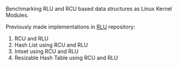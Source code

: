 
Benchmarking RLU and RCU based data structures as Linux Kernel Modules.

Previously made implementations in [RLU](https://github.com/rlu-sync/rlu) repository:
1. RCU and RLU
2. Hash List using RCU and RLU
3. Intset using RCU and RLU
4. Resizable Hash Table using RCU and RLU


